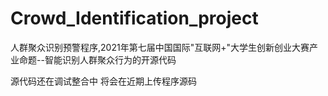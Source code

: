 # Crowd_Identification_project
人群聚众识别预警程序,2021年第七届中国国际"互联网+"大学生创新创业大赛产业命题--智能识别人群聚众行为的开源代码

源代码还在调试整合中
将会在近期上传程序源码

